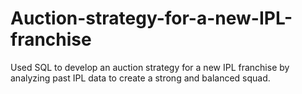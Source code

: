 # Auction-strategy-for-a-new-IPL-franchise
Used SQL to develop an auction strategy for a new IPL franchise by analyzing past IPL data to create a strong and balanced squad.
